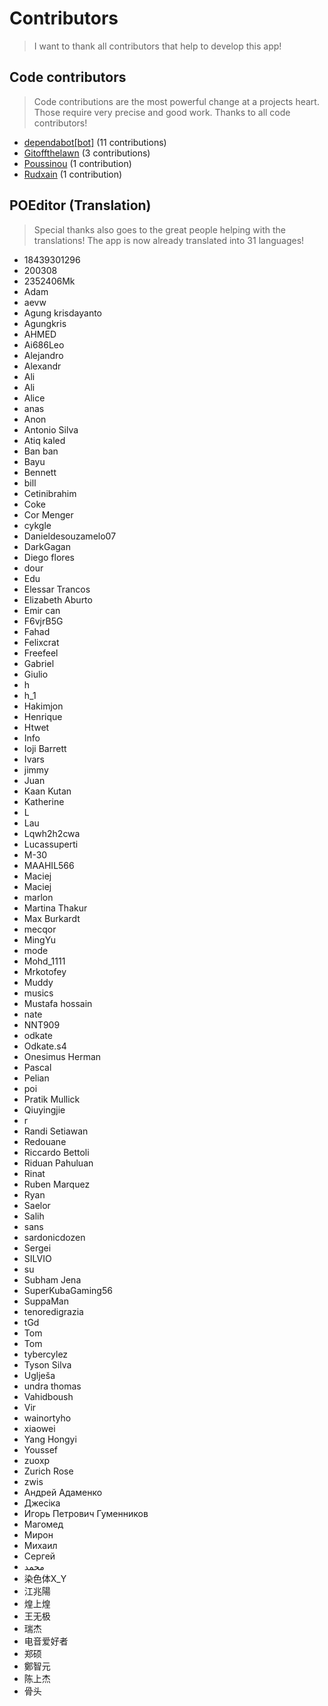 # Contributors

> I want to thank all contributors that help to develop this app!

## Code contributors

> Code contributions are the most powerful change at a projects heart.
> Those require very precise and good work. Thanks to all code contributors!

 
* [dependabot[bot]](https://github.com/apps/dependabot) (11 contributions)  
* [Gitoffthelawn](https://github.com/Gitoffthelawn) (3 contributions)  
* [Poussinou](https://github.com/Poussinou) (1 contribution)  
* [Rudxain](https://github.com/Rudxain) (1 contribution) 

## POEditor (Translation)

> Special thanks also goes to the great people helping with the translations!
> The app is now already translated into 31 languages!

 
* 18439301296  
* 200308  
* 2352406Mk  
* Adam  
* aevw  
* Agung krisdayanto  
* Agungkris  
* AHMED  
* Ai686Leo  
* Alejandro  
* Alexandr  
* Ali  
* Ali  
* Alice  
* anas  
* Anon  
* Antonio Silva  
* Atiq kaled  
* Ban ban  
* Bayu  
* Bennett  
* bill  
* Cetinibrahim  
* Coke  
* Cor Menger  
* cykgle  
* Danieldesouzamelo07  
* DarkGagan  
* Diego flores   
* dour  
* Edu  
* Elessar Trancos  
* Elizabeth Aburto  
* Emir can  
* F6vjrB5G  
* Fahad  
* Felixcrat  
* Freefeel  
* Gabriel  
* Giulio  
* h  
* h_1  
* Hakimjon  
* Henrique  
* Htwet  
* Info  
* Ioji Barrett  
* Ivars   
* jimmy  
* Juan  
* Kaan Kutan  
* Katherine  
* L  
* Lau  
* Lqwh2h2cwa  
* Lucassuperti  
* M-30  
* MAAHIL566  
* Maciej  
* Maciej   
* marlon  
* Martina Thakur  
* Max Burkardt  
* mecqor  
* MingYu  
* mode  
* Mohd_1111  
* Mrkotofey  
* Muddy  
* musics  
* Mustafa hossain  
* nate  
* NNT909  
* odkate  
* Odkate.s4  
* Onesimus Herman  
* Pascal  
* Pelian  
* poi  
* Pratik Mullick  
* Qiuyingjie  
* r  
* Randi Setiawan  
* Redouane  
* Riccardo Bettoli  
* Riduan Pahuluan  
* Rinat  
* Ruben Marquez   
* Ryan  
* Saelor  
* Salih  
* sans  
* sardonicdozen  
* Sergei  
* SILVIO  
* su  
* Subham Jena  
* SuperKubaGaming56  
* SuppaMan  
* tenoredigrazia  
* tGd  
* Tom  
* Tom  
* tybercylez  
* Tyson Silva  
* Uglješa  
* undra thomas  
* Vahidboush  
* Vir  
* wainortyho  
* xiaowei  
* Yang Hongyi  
* Youssef   
* zuoxp  
* Zurich Rose  
* zwis  
* Андрей Адаменко  
* Джесіка  
* Игорь Петрович Гуменников  
* Магомед  
* Мирон  
* Михаил  
* Сергей   
* محمد  
* 染色体X_Y  
* 江兆陽  
* 煌上煌  
* 王无极  
* 瑞杰  
* 电音爱好者  
* 郑硕  
* 鄭智元  
* 陈上杰  
* 骨头 
